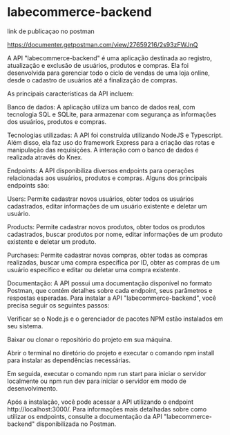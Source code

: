 # labecommerce-backend
link de publicaçao no postman

https://documenter.getpostman.com/view/27659216/2s93zFWJnQ



A API "labecommerce-backend" é uma aplicação destinada ao registro, atualização e exclusão de usuários, produtos e compras. Ela foi desenvolvida para gerenciar todo o ciclo de vendas de uma loja online, desde o cadastro de usuários até a finalização de compras.

As principais características da API incluem:

Banco de dados: A aplicação utiliza um banco de dados real, com tecnologia SQL e SQLite, para armazenar com segurança as informações dos usuários, produtos e compras.

Tecnologias utilizadas: A API foi construída utilizando NodeJS e Typescript. Além disso, ela faz uso do framework Express para a criação das rotas e manipulação das requisições. A interação com o banco de dados é realizada através do Knex.

Endpoints: A API disponibiliza diversos endpoints para operações relacionadas aos usuários, produtos e compras. Alguns dos principais endpoints são:

Users: Permite cadastrar novos usuários, obter todos os usuários cadastrados, editar informações de um usuário existente e deletar um usuário.

Products: Permite cadastrar novos produtos, obter todos os produtos cadastrados, buscar produtos por nome, editar informações de um produto existente e deletar um produto.

Purchases: Permite cadastrar novas compras, obter todas as compras realizadas, buscar uma compra específica por ID, obter as compras de um usuário específico e editar ou deletar uma compra existente.

Documentação: A API possui uma documentação disponível no formato Postman, que contém detalhes sobre cada endpoint, seus parâmetros e respostas esperadas.
Para instalar a API "labecommerce-backend", você precisa seguir os seguintes passos:

Verificar se o Node.js e o gerenciador de pacotes NPM estão instalados em seu sistema.

Baixar ou clonar o repositório do projeto em sua máquina.

Abrir o terminal no diretório do projeto e executar o comando npm install para instalar as dependências necessárias.

Em seguida, executar o comando npm run start para iniciar o servidor localmente ou npm run dev para iniciar o servidor em modo de desenvolvimento.

Após a instalação, você pode acessar a API utilizando o endpoint http://localhost:3000/. Para informações mais detalhadas sobre como utilizar os endpoints, consulte a documentação da API "labecommerce-backend" disponibilizada no Postman.